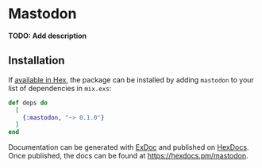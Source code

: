 # Mastodon

**TODO: Add description**

## Installation

If [available in Hex](https://hex.pm/docs/publish), the package can be installed
by adding `mastodon` to your list of dependencies in `mix.exs`:

```elixir
def deps do
  [
    {:mastodon, "~> 0.1.0"}
  ]
end
```

Documentation can be generated with [ExDoc](https://github.com/elixir-lang/ex_doc)
and published on [HexDocs](https://hexdocs.pm). Once published, the docs can
be found at <https://hexdocs.pm/mastodon>.

